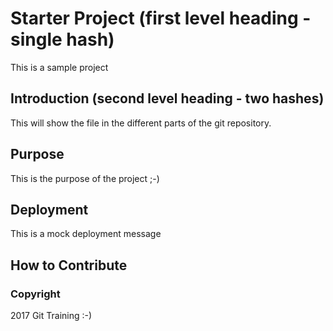 # Starter Project (first level heading - single hash)

This is a sample project

## Introduction (second level heading - two hashes)

This will show the file in the different parts of the git repository.

## Purpose

This is the purpose of the project ;-)

## Deployment

This is a mock deployment message

## How to Contribute

### Copyright
2017 Git Training :-) 
